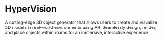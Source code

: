# HyperVision
A cutting-edge 3D object generator that allows users to create and visualize 3D models in real-world environments using AR. Seamlessly design, render, and place objects within rooms for an immersive, interactive experience.
